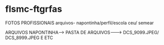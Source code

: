 # flsmc-ftgrfas
FOTOS PROFISSIONAIS
arquivos- napontinha/perfil/escola ceu/ semear

ARQUIVOS NAPONTINHA--> PASTA DE ARQUIVOS---> DCS_9099.JPEG/ DCS_8999.JPEG E ETC

